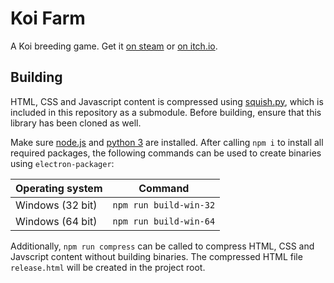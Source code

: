 # Koi Farm
A Koi breeding game. Get it [on steam](https://store.steampowered.com/app/1518810/Koi_Farm) or [on itch.io](https://jobtalle.itch.io/koifarm).

## Building
HTML, CSS and Javascript content is compressed using [squish.py](https://github.com/jobtalle/squish.py), which is included in this repository as a submodule. Before building, ensure that this library has been cloned as well.

Make sure [node.js](https://www.nodejs.org) and [python 3](https://www.python.org/) are installed. After calling `npm i` to install all required packages, the following commands can be used to create binaries using `electron-packager`:

| Operating system | Command |
| --- | ---- |
| Windows (32 bit) | `npm run build-win-32` |
| Windows (64 bit) | `npm run build-win-64` |

Additionally, `npm run compress` can be called to compress HTML, CSS and Javscript content without building binaries. The compressed HTML file `release.html` will be created in the project root.